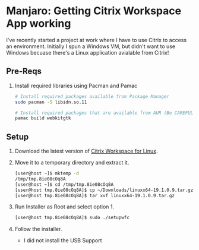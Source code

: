 # Manjaro: Getting Citrix Workspace App working

I've recently started a project at work where I have to use Citrix to access an environment. Initially I spun a Windows VM, but didn't want to use Windows becuase there's a Linux application avialable from Citrix!

## Pre-Reqs

1. Install required libraries using Pacman and Pamac

    ```bash
    # Install required packages available from Package Manager
    sudo pacman -S libidn.so.11
    
    # Install required packages that are available from AUR (Be CAREFUL!)
    pamac build webkitgtk
    ```
    

## Setup

1. Download the latest version of [Citrix Workspace for Linux](https://www.citrix.com/downloads/workspace-app/linux/workspace-app-for-linux-latest.html).
2. Move it to a temporary directory and extract it.

    ```bash
    [user@host ~]$ mktemp -d
    /tmp/tmp.8ie08cOq8A
    [user@host ~]$ cd /tmp/tmp.8ie08cOq8A
    [user@host tmp.8ie08cOq8A]$ cp ~/Downloads/linuxx64-19.1.0.9.tar.gz .
    [user@host tmp.8ie08cOq8A]$ tar xvf linuxx64-19.1.0.9.tar.gz 
    ```

3. Run Installer as Root and select option 1.

    ```bash
    [user@host tmp.8ie08cOq8A]$ sudo ./setupwfc 
    ```
    
4. Follow the installer.
    - I did not install the USB Support
    
